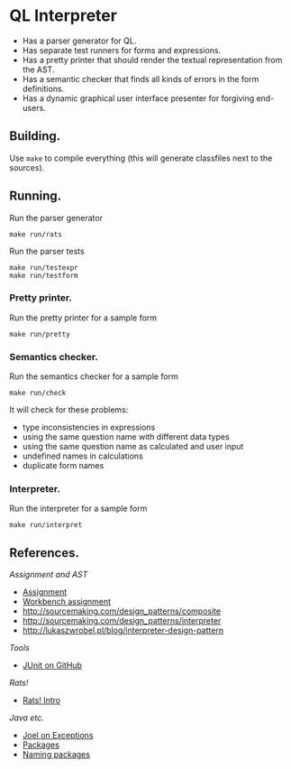 # QL Interpreter

* Has a parser generator for QL.
* Has separate test runners for forms and expressions.
* Has a pretty printer that should render the textual representation from the AST.
* Has a semantic checker that finds all kinds of errors in the form definitions.
* Has a dynamic graphical user interface presenter for forgiving end-users.

## Building.

Use `make` to compile everything (this will generate classfiles next to the
sources).

## Running.

Run the parser generator

	make run/rats

Run the parser tests

	make run/testexpr
	make run/testform

### Pretty printer.

Run the pretty printer for a sample form

	make run/pretty

### Semantics checker.

Run the semantics checker for a sample form

	make run/check

It will check for these problems:

* type inconsistencies in expressions
* using the same question name with different data types
* using the same question name as calculated and user input
* undefined names in calculations
* duplicate form names

### Interpreter.

Run the interpreter for a sample form

	make run/interpret

## References.

*Assignment and AST*

* [Assignment](https://github.com/software-engineering-amsterdam/software-construction/wiki)
* [Workbench assignment](http://www.languageworkbenches.net/images/5/53/Ql.pdf)
* <http://sourcemaking.com/design_patterns/composite>
* <http://sourcemaking.com/design_patterns/interpreter>
* <http://lukaszwrobel.pl/blog/interpreter-design-pattern>

*Tools*

* [JUnit on GitHub](https://github.com/KentBeck/junit/wiki)

*Rats!*

* [Rats! Intro](http://cs.nyu.edu/rgrimm/xtc/rats-intro.html)

*Java etc.*

* [Joel on Exceptions](http://www.joelonsoftware.com/items/2003/10/13.html)
* [Packages](http://www.developer.com/java/other/article.php/10936_604651_1)
* [Naming packages](http://docs.oracle.com/javase/tutorial/java/package/namingpkgs.html)
